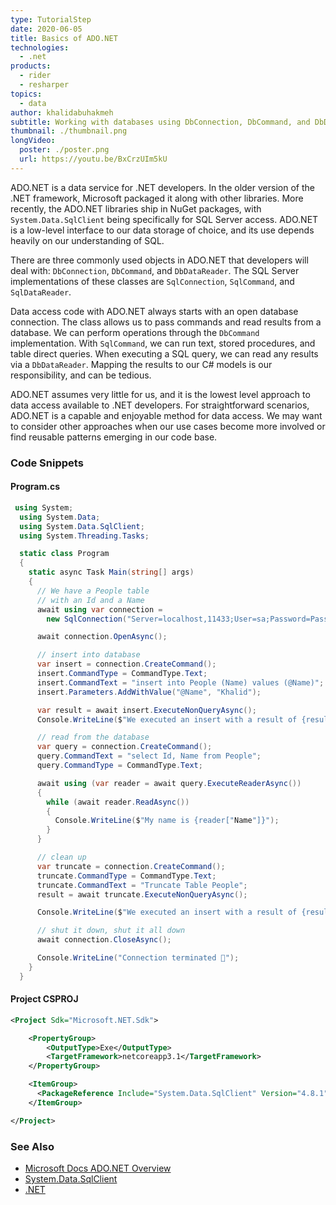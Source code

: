 ```yaml
---
type: TutorialStep
date: 2020-06-05
title: Basics of ADO.NET
technologies:
  - .net
products:
  - rider
  - resharper
topics:
  - data
author: khalidabuhakmeh
subtitle: Working with databases using DbConnection, DbCommand, and DbDataReader
thumbnail: ./thumbnail.png
longVideo:
  poster: ./poster.png
  url: https://youtu.be/BxCrzUIm5kU
---
```


ADO.NET is a data service for .NET developers. In the older version of the .NET framework, Microsoft packaged it along with other libraries. More recently, the ADO.NET libraries ship in NuGet packages, with `System.Data.SqlClient` being specifically for SQL Server access. ADO.NET is a low-level interface to our data storage of choice, and its use depends heavily on our understanding of SQL.

There are three commonly used objects in ADO.NET that developers will deal with: `DbConnection`, `DbCommand`, and `DbDataReader`. The SQL Server implementations of these classes are `SqlConnection`, `SqlCommand`, and `SqlDataReader`.

Data access code with ADO.NET always starts with an open database connection. The class allows us to pass commands and read results from a database. We can perform operations through the `DbCommand` implementation. With `SqlCommand`, we can run text, stored procedures, and table direct queries. When executing a SQL query, we can read any results via a `DbDataReader`. Mapping the results to our C# models is our responsibility, and can be tedious.

ADO.NET assumes very little for us, and it is the lowest level approach to data access available to .NET developers. For straightforward scenarios, ADO.NET is a capable and enjoyable method for data access. We may want to consider other approaches when our use cases become more involved or find reusable patterns emerging in our code base.

### Code Snippets

#### Program.cs

```c#
 using System;
  using System.Data;
  using System.Data.SqlClient;
  using System.Threading.Tasks;

  static class Program
  {
    static async Task Main(string[] args)
    {
      // We have a People table
      // with an Id and a Name
      await using var connection =
        new SqlConnection("Server=localhost,11433;User=sa;Password=Pass123!;Database=basics;");

      await connection.OpenAsync();

      // insert into database
      var insert = connection.CreateCommand();
      insert.CommandType = CommandType.Text;
      insert.CommandText = "insert into People (Name) values (@Name)";
      insert.Parameters.AddWithValue("@Name", "Khalid");

      var result = await insert.ExecuteNonQueryAsync();
      Console.WriteLine($"We executed an insert with a result of {result}");

      // read from the database
      var query = connection.CreateCommand();
      query.CommandText = "select Id, Name from People";
      query.CommandType = CommandType.Text;

      await using (var reader = await query.ExecuteReaderAsync())
      {
        while (await reader.ReadAsync())
        {
          Console.WriteLine($"My name is {reader["Name"]}");
        }
      }

      // clean up
      var truncate = connection.CreateCommand();
      truncate.CommandType = CommandType.Text;
      truncate.CommandText = "Truncate Table People";
      result = await truncate.ExecuteNonQueryAsync();

      Console.WriteLine($"We executed an insert with a result of {result}");

      // shut it down, shut it all down            
      await connection.CloseAsync();

      Console.WriteLine("Connection terminated 🤖");
    }
  }
```

#### Project CSPROJ

```xml
<Project Sdk="Microsoft.NET.Sdk">

    <PropertyGroup>
        <OutputType>Exe</OutputType>
        <TargetFramework>netcoreapp3.1</TargetFramework>
    </PropertyGroup>

    <ItemGroup>
      <PackageReference Include="System.Data.SqlClient" Version="4.8.1" />
    </ItemGroup>

</Project>
```

### See Also

- [Microsoft Docs ADO.NET Overview](https://docs.microsoft.com/en-us/dotnet/framework/data/adonet/ado-net-overview)
- [System.Data.SqlClient](https://www.nuget.org/packages/System.Data.SqlClient/)
- [.NET](https://dot.net/)